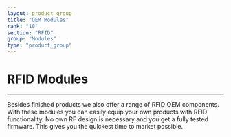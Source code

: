 ```yaml
---
layout: product_group
title: "OEM Modules"
rank: "10"
section: "RFID"
group: "Modules"
type: "product_group"
---
```

# RFID Modules
***

Besides finished products we also offer a range of RFID OEM components. With these modules you can easily equip your own products with RFID functionality. No own RF design is necessary and you get a fully tested firmware. This gives you the quickest time to market possible.
